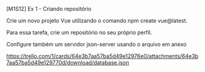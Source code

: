 [M1S12] Ex 1 - Criando repositório

Crie um novo projeto Vue utilizando o comando npm create vue@latest.

Para essa tarefa, crie um repositório no seu próprio perfil.

Configure também um servidor json-server usando o arquivo em anexo

https://trello.com/1/cards/64e3b7aa57ba5d49e12976e0/attachments/64e3b7aa57ba5d49e129770d/download/database.json
